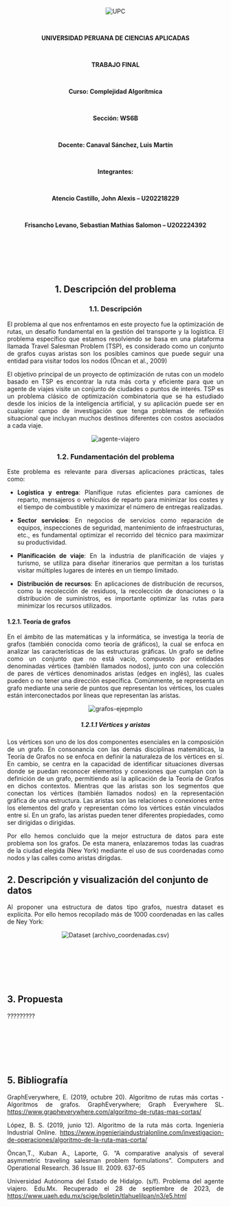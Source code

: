 <br>
<br>
<br>

<p align="center">
  <img src="https://github.com/JohnAl14/TP-Complejidad-Algoritmica/blob/main/AlgComplexTF/archivos/upc.png" alt="UPC">
</p>

<br>

<p align="center"><strong>UNIVERSIDAD PERUANA DE CIENCIAS APLICADAS</strong></p>

<br>

<p align="center"><strong>TRABAJO FINAL</strong></p>

<br>

<p align="center"><strong>Curso: Complejidad Algorítmica</strong></p>

<br>

<p align="center"><strong>Sección: WS6B</strong></p>

<br>

<p align="center"><strong>Docente: Canaval Sánchez, Luis Martín</strong></p>

<br>

<p align="center"><strong>Integrantes:</strong></p>

<br>

<p align="center"><strong>Atencio Castillo, John Alexis – U202218229</strong></p>

<br>

<p align="center"><strong> Frisancho Levano, Sebastian Mathias Salomon – U202224392</strong></p>

<br>
<br>

<div style="text-align: center;">
<br>
<br>
<br>

## 1. Descripción del problema

### 1.1. Descripción

<div style="text-align: justify;">

El problema al que nos enfrentamos en este proyecto fue la optimización de rutas, un desafío fundamental en la gestión del transporte y la logística. El problema específico que estamos resolviendo se basa en una plataforma llamada Travel Salesman Problem (TSP), es considerado como un conjunto de grafos cuyas aristas son los posibles caminos que puede seguir una entidad para visitar todos los nodos (Öncan et al., 2009)

El objetivo principal de un proyecto de optimización de rutas con un modelo basado en  TSP es encontrar la ruta más corta y eficiente para que un agente de viajes visite un conjunto de ciudades o puntos de interés.  TSP es un problema clásico de optimización combinatoria que se ha  estudiado desde los inicios de la inteligencia artificial, y su aplicación puede ser en cualquier campo de investigación que tenga problemas de reflexión situacional que incluyan muchos destinos diferentes  con costos asociados a cada viaje.

<p align="center">
  <img src="https://github.com/JohnAl14/TP-Complejidad-Algoritmica/blob/main/AlgComplexTF/archivos/tsp-problema-del-agente-viajero.jpeg" alt="agente-viajero">
</p>

</div>

### 1.2. Fundamentación del problema

<div style="text-align: justify;">

Este problema es relevante para diversas aplicaciones prácticas, tales como:

  - **Logística y entrega**:
    Planifique rutas eficientes para camiones de reparto, mensajeros o vehículos de reparto para minimizar los costes y el tiempo de combustible  y maximizar el número de entregas realizadas.


  - **Sector servicios**:
    En negocios de servicios como reparación de equipos, inspecciones de seguridad, mantenimiento de infraestructuras, etc., es fundamental optimizar el recorrido del técnico para maximizar su productividad.


  - **Planificación de viaje**:
    En la industria de planificación de viajes y turismo, se utiliza para diseñar itinerarios que permitan a los turistas visitar múltiples lugares de interés en un tiempo limitado.


  - **Distribución de recursos**:
    En aplicaciones de distribución de recursos, como la recolección de residuos, la recolección de donaciones o la distribución de suministros, es importante optimizar las rutas para minimizar los recursos      utilizados.


#### 1.2.1. Teoría de grafos 


<div style="text-align: justify;">
  
En el ámbito de las matemáticas y la informática, se investiga la teoría de grafos (también conocida como teoría de gráficos), la cual se enfoca en analizar las características de las estructuras gráficas. Un grafo se define como un conjunto que no está vacío, compuesto por entidades denominadas vértices (también llamados nodos), junto con una colección de pares de vértices denominados aristas (edges en inglés), las cuales pueden o no tener una dirección específica. Comúnmente, se representa un grafo mediante una serie de puntos que representan los vértices, los cuales están interconectados por líneas que representan las aristas.

<p align="center">
  <img src="https://github.com/JohnAl14/TP-Complejidad-Algoritmica/blob/main/AlgComplexTF/archivos/400px-Connexe_et_pas_connexe.svg.png" alt="grafos-ejepmplo">
</p>

</div>

</div>

##### 1.2.1.1 Vértices y aristas 

<div style="text-align: justify;">

Los vértices son uno de los dos componentes esenciales en la composición de un grafo. En consonancia con las demás disciplinas matemáticas, la Teoría de Grafos no se enfoca en definir la naturaleza de los vértices en sí. En cambio, se centra en la capacidad de identificar situaciones diversas donde se puedan reconocer elementos y conexiones que cumplan con la definición de un grafo, permitiendo así la aplicación de la Teoría de Grafos en dichos contextos.
Mientras que las aristas son los segmentos que conectan los vértices (también llamados nodos) en la representación gráfica de una estructura. Las aristas son las relaciones o conexiones entre los elementos del grafo y representan cómo los vértices están vinculados entre sí. En un grafo, las aristas pueden tener diferentes propiedades, como ser dirigidas o dirigidas.  

Por ello hemos concluido que la mejor estructura de datos para este problema son los grafos. De esta manera, enlazaremos todas las cuadras de la ciudad elegida (New York) mediante el uso de sus coordenadas como nodos y las calles como aristas dirigdas. 

</div>

</div>



## 2. Descripción y visualización del conjunto de datos

<div style="text-align: justify;">

Al proponer una estructura de datos tipo grafos, nuestra dataset es explícita. Por ello hemos recopilado más de 1000 coordenadas en las calles de Ney York:  

<p align="center";>
  <img src="https://github.com/JohnAl14/TP-Complejidad-Algoritmica/blob/main/AlgComplexTF/archivos/image.png" alt="Dataset">
  (archivo_coordenadas.csv)
</p>

</div>

<br>
<br>
<br>
<br>
<br>

## 3. Propuesta

<div style="text-align: justify;">

?????????

<br>
<br>
<br>
<br>
<br>

## 5. Bibliografía

<div style="text-align: justify;">

GraphEverywhere, E. (2019, octubre 20). Algoritmo de rutas más cortas - Algoritmos de grafos. GraphEverywhere; Graph Everywhere SL. https://www.grapheverywhere.com/algoritmo-de-rutas-mas-cortas/

López, B. S. (2019, junio 12). Algoritmo de la ruta más corta. Ingenieria Industrial Online. https://www.ingenieriaindustrialonline.com/investigacion-de-operaciones/algoritmo-de-la-ruta-mas-corta/

Öncan,T., Kuban A., Laporte, G. “A comparative analysis of several asymmetric traveling salesman problem formulations”. Computers and Operational Research. 36 Issue III. 2009. 637-65

Universidad Autónoma del Estado de Hidalgo. (s/f). Problema del agente viajero. Edu.Mx. Recuperado el 28 de septiembre de 2023, de https://www.uaeh.edu.mx/scige/boletin/tlahuelilpan/n3/e5.html


</div>

</div>

<br>
<br>
<br>
<br>
<br>

